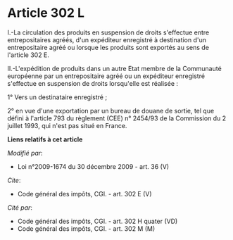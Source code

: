 # Article 302 L

I.-La circulation des produits en suspension de droits s'effectue entre entrepositaires agréés, d'un expéditeur enregistré à
destination d'un entrepositaire agréé ou lorsque les produits sont exportés au sens de l'article 302 E. 

II.-L'expédition de produits dans un autre Etat membre de la Communauté européenne par un entrepositaire agréé ou un
expéditeur enregistré s'effectue en suspension de droits lorsqu'elle est réalisée : 

1° Vers un destinataire enregistré ; 

2° en vue d'une exportation par un bureau de douane de sortie, tel que défini à l'article 793 du règlement (CEE) n° 2454/93
de la Commission du 2 juillet 1993, qui n'est pas situé en France.

**Liens relatifs à cet article**

_Modifié par_:

  - Loi n°2009-1674 du 30 décembre 2009 - art. 36 (V)

_Cite_:

  - Code général des impôts, CGI. - art. 302 E (V)

_Cité par_:

  - Code général des impôts, CGI. - art. 302 H quater (VD)
  - Code général des impôts, CGI. - art. 302 M (M)
